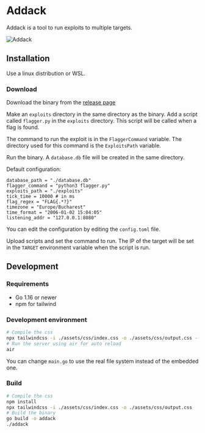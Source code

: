 # Addack

Addack is a tool to run exploits to multiple targets.

![Addack](https://github.com/Hiumee/addack/assets/42638867/14eb911c-b4b1-41c7-90c9-90b0fb545be4)

## Installation

Use a linux distribution or WSL.

### Download
Download the binary from the [release page](https://github.com/Hiumee/addack/releases)

Make an `exploits` directory in the same directory as the binary. Add a script called `flagger.py` in the `exploits` directory. This script will be called when a flag is found.

The command to run the exploit is in the `FlaggerCommand` variable. The directory used for this command is the `ExploitsPath` variable.

Run the binary. A `database.db` file will be created in the same directory.

Default configuration:

```
database_path = "./database.db"
flagger_command = "python3 flagger.py"
exploits_path = "./exploits"
tick_time = 10000 # in ms
flag_regex = "FLAG{.*?}"
timezone = "Europe/Bucharest"
time_format = "2006-01-02 15:04:05"
listening_addr = "127.0.0.1:8080"
```

You can edit the configuration by editing the `config.toml` file.

Upload scripts and set the command to run. The IP of the target will be set in the `TARGET` environment variable when the script is run.

## Development

### Requirements

- Go 1.16 or newer
- npm for tailwind

### Development environment

```bash
# Compile the css
npx tailwindcss -i ./assets/css/index.css -o ./assets/css/output.css --watch
# Run the server using air for auto reload
air
```

You can change `main.go` to use the real file system instead of the embedded one.

### Build

```bash
# Compile the css
npm install
npx tailwindcss -i ./assets/css/index.css -o ./assets/css/output.css
# Build the binary
go build -o addack
./addack
```
